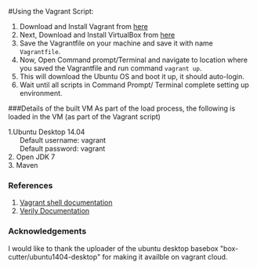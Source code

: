 #Using the Vagrant Script:
1. Download and Install Vagrant from [here](https://www.vagrantup.com/downloads.html)
2. Next, Download and Install VirtualBox from [here](https://www.virtualbox.org/wiki/Downloads)
3. Save the Vagrantfile on your machine and save it with name `Vagrantfile`. 
4. Now, Open Command prompt/Terminal and navigate to location where you saved the Vagrantfile and run command `vagrant up`.
5. This will download the Ubuntu OS and boot it up, it should auto-login.
6. Wait until all scripts in Command Prompt/ Terminal complete setting up environment.

###Details of the built VM
As part of the load process, the following is loaded in the VM (as part of the Vagrant script)

1.Ubuntu Desktop 14.04</br>
    &nbsp;&nbsp;&nbsp;&nbsp;&nbsp;&nbsp;Default username: vagrant</br>
    &nbsp;&nbsp;&nbsp;&nbsp;&nbsp;&nbsp;Default password: vagrant</br>
2. Open JDK 7</br>
3. Maven</br>

### References
1. [Vagrant shell documentation](https://docs.vagrantup.com/v2/provisioning/shell.html)
2. [Verily Documentation](http://docs.goverily.org/en/latest/quickstart.html#using-verily-in-vagrant)

### Acknowledgements
I would like to thank the uploader of the ubuntu desktop basebox "box-cutter/ubuntu1404-desktop" for making it availble on vagrant cloud.
